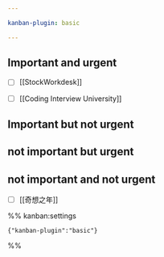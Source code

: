 ```yaml
---

kanban-plugin: basic

---
```


## Important and urgent

- [ ] [[StockWorkdesk]]
- [ ] [[Coding Interview University]]


## Important but not urgent



## not important but urgent



## not important and not urgent

- [ ] [[奇想之年]]




%% kanban:settings
```
{"kanban-plugin":"basic"}
```
%%